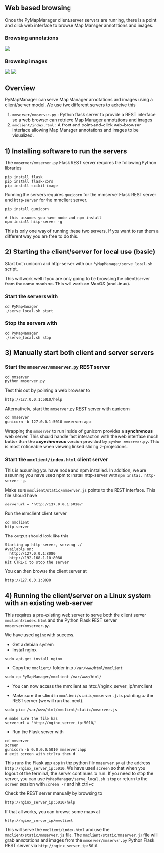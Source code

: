 ## Web based browsing

Once the PyMapManager client/server servers are running, there is a point and click web interface to browse Map Manager annotations and images.

### Browsing annotations

<IMG SRC="../img/mmserver_purejs.png">

### Browsing images

<IMG SRC="../img/mmserver_leaflet.png">
<IMG SRC="../img/mmserver_leaflet2.png">


## Overview

PyMapManager can serve Map Manager annotations and images using a client/server model. We use two different servers to acheive this

 1. `mmserver/mmserver.py` : Python flask server to provide a REST interface so a web browser can retrieve Map Manager annotations and images
 2. `mmclient/index.html` : A front end point-and-click web-browser interface allowing Map Manager annotations and images to be visualized.
 


## 1) Installing software to run the servers

The `mmserver/mmserver.py` Flask REST server requires the following Python libraries

```
pip install flask
pip install flask-cors
pip install scikit-image
```

Running the servers requires `gunicorn` for the mmserver Flask REST server and `http-server` for the mmclient server.

```
pip install gunicorn

# this assumes you have node and npm install
npm install http-server -g
```

This is only one way of running these two servers. If you want to run them a different way you are free to do this.
	
## 2) Starting the client/server for local use (basic)

Start both unicorn and http-server with our `PyMapManager/serve_local.sh` script.

This will work well if you are only going to be browsing the client/server from the same machine. This will work on MacOS (and Linux).

### Start the servers with

```
cd PyMapManager
./serve_local.sh start
```
	
### Stop the servers with

```
cd PyMapManager
./serve_local.sh stop
```
	
## 3) Manually start both client and server servers

### Start the `mmserver/mmserver.py` REST server
 
```
cd mmserver
python mmserver.py
```

Test this out by pointing a web browser to

```
http://127.0.0.1:5010/help
```

Alternatively, start the `mmserver.py` REST server with gunicorn

```
cd mmserver
gunicorn -b 127.0.0.1:5010 mmserver:app
```
	
Wrapping the `mmserver` to run inside of gunicorn provides a **synchronous** web server. This should handle fast interaction with the web interface much better than the **asynchronous** version provided by `python mmserver.py`. This is most noticeable when viewing linked sliding z-projections.

### Start the `mmclient/index.html` client server

This is assuming you have node and npm installed. In addition, we are assuming you have used npm to install http-server with `npm install http-server -g`.

Make sure `mmclient/static/mmserver.js` points to the REST interface. This file should have

```
serverurl = 'http://127.0.0.1:5010/'
```
	
Run the mmclient client server

```
cd mmclient
http-server
```

The output should look like this

```
Starting up http-server, serving ./
Available on:
  http://127.0.0.1:8080
  http://192.168.1.10:8080
Hit CTRL-C to stop the server
```

You can then browse the client server at

```
http://127.0.0.1:8080
```
	

## 4) Running the client/server on a Linux system with an existing web-server

This requires a pre-existing web server to serve both the client server `mmclient/index.html` and the Python Flask REST server `mmserver/mmserver.py`.

We have used `nginx` with success.

 - Get a debian system
 - Install nginx
 
```
sudo apt-get install nginx
```
 	
 - Copy the `mmclient/` folder into `/var/www/html/mmclient`

```
sudo cp PyMapManager/mmclient /var/www/html/
```

 - You can now access the mmclient as http://nginx_server_ip/mmclient

 - Make sure the client in `mmclient/static/mmserver.js` is pointing to the REST server (we will run that next).

```
sudo pico /var/www/html/mmclient/static/mmserver.js
   
# make sure the file has
serverurl = 'http://nginx_server_ip:5010/'
```
   
 - Run the Flask server with

```
cd mmserver
screen
gunicorn -b 0.0.0.0:5010 mmserver:app
# exit screen with ctrl+a then d 
```
   
This runs the Flask app `app` in the python file `mmserver.py` at the address `http://nginx_server_ip:5010`. We have used `screen` so that when you logout of the terminal, the server continues to run. If you need to stop the server, you can use `PyMapManager/serve_local.sh stop` or return to the `screen` session with `screen -r` and hit ctrl+c.

Check the REST server manually by browsing to

```
http://nginx_server_ip:5010/help
```

If that all works, you can browse some maps at

```
http://nginx_server_ip/mmclient
```
 
This will serve the `mmclient/index.html` and use the `mmclient/static/mmserver.js` file. The `mmclient/static/mmserver.js` file will grab annotations and images from the `mmserver/mmserver.py` Python Flask REST server via `http://nginx_server_ip:5010`.


